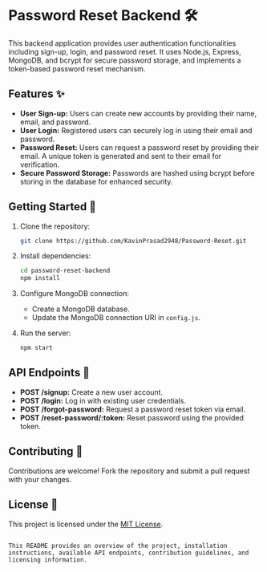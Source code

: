 
# Password Reset Backend 🛠️

This backend application provides user authentication functionalities including sign-up, login, and password reset. It uses Node.js, Express, MongoDB, and bcrypt for secure password storage, and implements a token-based password reset mechanism.

## Features ✨

- **User Sign-up:** Users can create new accounts by providing their name, email, and password.
- **User Login:** Registered users can securely log in using their email and password.
- **Password Reset:** Users can request a password reset by providing their email. A unique token is generated and sent to their email for verification.
- **Secure Password Storage:** Passwords are hashed using bcrypt before storing in the database for enhanced security.

## Getting Started 🚀

1. Clone the repository:

   ```bash
   git clone https://github.com/KavinPrasad2948/Password-Reset.git
   ```

2. Install dependencies:

   ```bash
   cd password-reset-backend
   npm install
   ```

3. Configure MongoDB connection:

   - Create a MongoDB database.
   - Update the MongoDB connection URI in `config.js`.

4. Run the server:

   ```bash
   npm start
   ```

## API Endpoints 🚪

- **POST /signup:** Create a new user account.
- **POST /login:** Log in with existing user credentials.
- **POST /forgot-password:** Request a password reset token via email.
- **POST /reset-password/:token:** Reset password using the provided token.

## Contributing 🤝

Contributions are welcome! Fork the repository and submit a pull request with your changes.

## License 📝

This project is licensed under the [MIT License](https://github.com/KavinPrasad2948/Password-Reset.git).
```

This README provides an overview of the project, installation instructions, available API endpoints, contribution guidelines, and licensing information.